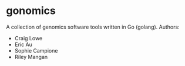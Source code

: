 # gonomics
A collection of genomics software tools written in Go (golang).
Authors:
* Craig Lowe
* Eric Au
* Sophie Campione
* Riley Mangan

